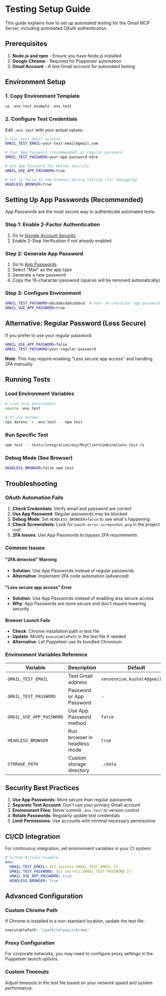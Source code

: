 # Testing Setup Guide

This guide explains how to set up automated testing for the Gmail MCP Server, including automated OAuth authentication.

## Prerequisites

1. **Node.js and npm** - Ensure you have Node.js installed
2. **Google Chrome** - Required for Puppeteer automation
3. **Gmail Account** - A test Gmail account for automated testing

## Environment Setup

### 1. Copy Environment Template

```bash
cp .env.test.example .env.test
```

### 2. Configure Test Credentials

Edit `.env.test` with your actual values:

```bash
# Your test Gmail account
GMAIL_TEST_EMAIL=your-test-email@gmail.com

# Your App Password (recommended) or regular password
GMAIL_TEST_PASSWORD=your-app-password-here

# Use App Password for better security
GMAIL_USE_APP_PASSWORD=true

# Set to false to see browser during testing (for debugging)
HEADLESS_BROWSER=true
```

## Setting Up App Passwords (Recommended)

App Passwords are the most secure way to authenticate automated tests:

### Step 1: Enable 2-Factor Authentication
1. Go to [Google Account Security](https://myaccount.google.com/security)
2. Enable 2-Step Verification if not already enabled

### Step 2: Generate App Password
1. Go to [App Passwords](https://myaccount.google.com/apppasswords)
2. Select "Mail" as the app type
3. Generate a new password
4. Copy the 16-character password (spaces will be removed automatically)

### Step 3: Configure Environment
```bash
GMAIL_TEST_PASSWORD=abcdabcdabcdabcd  # Your 16-character app password
GMAIL_USE_APP_PASSWORD=true
```

## Alternative: Regular Password (Less Secure)

If you prefer to use your regular password:

```bash
GMAIL_USE_APP_PASSWORD=false
GMAIL_TEST_PASSWORD=your-regular-password
```

**Note**: This may require enabling "Less secure app access" and handling 2FA manually.

## Running Tests

### Load Environment Variables
```bash
# Load test environment
source .env.test

# Or use dotenv
npx dotenv -e .env.test -- npm test
```

### Run Specific Test
```bash
npm test -- tests/integration/mcp/McpClientCombinations.test.ts
```

### Debug Mode (See Browser)
```bash
HEADLESS_BROWSER=false npm test
```

## Troubleshooting

### OAuth Automation Fails

1. **Check Credentials**: Verify email and password are correct
2. **Use App Password**: Regular passwords may be blocked
3. **Debug Mode**: Set `HEADLESS_BROWSER=false` to see what's happening
4. **Check Screenshots**: Look for `oauth-error-screenshot.png` in the project root
5. **2FA Issues**: Use App Passwords to bypass 2FA requirements

### Common Issues

#### "2FA detected" Warning
- **Solution**: Use App Passwords instead of regular passwords
- **Alternative**: Implement 2FA code automation (advanced)

#### "Less secure app access" Error
- **Solution**: Use App Passwords instead of enabling less secure access
- **Why**: App Passwords are more secure and don't require lowering security

#### Browser Launch Fails
- **Check**: Chrome installation path in test file
- **Update**: Modify `executablePath` in the test file if needed
- **Alternative**: Let Puppeteer use its bundled Chromium

### Environment Variables Reference

| Variable | Description | Default | Required |
|----------|-------------|---------|----------|
| `GMAIL_TEST_EMAIL` | Test Gmail address | `sensennium.kushal4@gmail.com` | No |
| `GMAIL_TEST_PASSWORD` | Password or App Password | - | Yes |
| `GMAIL_USE_APP_PASSWORD` | Use App Password method | `false` | No |
| `HEADLESS_BROWSER` | Run browser in headless mode | `true` | No |
| `STORAGE_PATH` | Custom storage directory | `./data` | No |

## Security Best Practices

1. **Use App Passwords**: More secure than regular passwords
2. **Separate Test Account**: Don't use your primary Gmail account
3. **Environment Files**: Never commit `.env.test` to version control
4. **Rotate Passwords**: Regularly update test credentials
5. **Limit Permissions**: Use accounts with minimal necessary permissions

## CI/CD Integration

For continuous integration, set environment variables in your CI system:

```yaml
# GitHub Actions example
env:
  GMAIL_TEST_EMAIL: ${{ secrets.GMAIL_TEST_EMAIL }}
  GMAIL_TEST_PASSWORD: ${{ secrets.GMAIL_TEST_PASSWORD }}
  GMAIL_USE_APP_PASSWORD: true
  HEADLESS_BROWSER: true
```

## Advanced Configuration

### Custom Chrome Path
If Chrome is installed in a non-standard location, update the test file:

```typescript
executablePath: "/path/to/your/chrome"
```

### Proxy Configuration
For corporate networks, you may need to configure proxy settings in the Puppeteer launch options.

### Custom Timeouts
Adjust timeouts in the test file based on your network speed and system performance.
